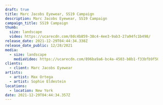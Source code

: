 ```yaml
---
draft: true
title: Marc Jacobs Eyewear, SS19 Campaign
description: Marc Jacobs Eyewear, SS19 Campaign
campaign_title: SS19 Campaign
thumb:
  size: landscape
  video: https://ucarecdn.com/8dc4b859-38c4-4ee3-9ab3-27a94fc1b498/
release_date: 2021-12-29T04:44:34.338Z
release_date_public: 12/28/2021
media:
  - size: landscape
    mediaVideo: https://ucarecdn.com/896ba9a6-bc4a-4503-b8b1-f33bfb9f5032/
clients:
  - client: Marc Jacobs Eyewear
artists:
  - artist: Max Ortega
  - artist: Sophie Eldestein
locations:
  - location: New York
date: 2021-12-29T04:44:34.357Z
---
```

